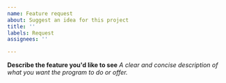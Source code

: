 ```yaml
---
name: Feature request
about: Suggest an idea for this project
title: ''
labels: Request
assignees: ''

---
```


**Describe the feature you'd like to see**
*A clear and concise description of what you want the program to do or offer.*
